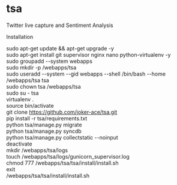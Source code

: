 tsa
===

Twitter live capture and Sentiment Analysis

Installation

sudo apt-get update && apt-get upgrade -y<br/>
sudo apt-get install git supervisor nginx nano python-virtualenv -y<br/>
sudo groupadd --system webapps<br/>
sudo mkdir -p /webapps/tsa<br/>
sudo useradd --system --gid webapps --shell /bin/bash --home /webapps/tsa tsa<br/>
sudo chown tsa /webapps/tsa<br/>
sudo su - tsa<br/>
virtualenv .<br/>
source bin/activate<br/>
git clone https://github.com/joker-ace/tsa.git<br/>
pip install -r tsa/requirements.txt<br/>
python tsa/manage.py migrate<br/>
python tsa/manage.py syncdb<br/>
python tsa/manage.py collectstatic --noinput<br/>
deactivate<br/>
mkdir /webapps/tsa/logs<br/>
touch /webapps/tsa/logs/gunicorn_supervisor.log<br/>
chmod 777 /webapps/tsa/tsa/install/install.sh<br/>
exit<br/>
/webapps/tsa/tsa/install/install.sh<br/>